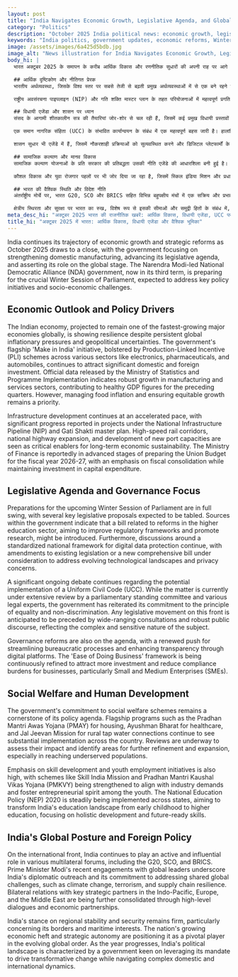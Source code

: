 ```yaml
---
layout: post
title: "India Navigates Economic Growth, Legislative Agenda, and Global Role in Late 2025"
category: "Politics"
description: "October 2025 India political news: economic growth, legislative agenda, UCC discussions, and global diplomacy updates."
keywords: "India politics, government updates, economic reforms, Winter Session, Uniform Civil Code, foreign policy, भारत राजनीति, सरकारी अपडेट, आर्थिक सुधार, शीतकालीन सत्र, समान नागरिक संहिता, विदेश नीति"
image: /assets/images/6a425d5bdb.jpg
image_alt: "News illustration for India Navigates Economic Growth, Legislative Agenda, and Global Role in Late 2025"
body_hi: |
  भारत अक्टूबर 2025 के समापन के करीब आर्थिक विकास और रणनीतिक सुधारों की अपनी राह पर आगे बढ़ रहा है। सरकार घरेलू विनिर्माण को मजबूत करने, अपने विधायी एजेंडे को आगे बढ़ाने और वैश्विक मंच पर अपनी भूमिका पर जोर देने पर ध्यान केंद्रित कर रही है। नरेंद्र मोदी के नेतृत्व वाली राष्ट्रीय जनतांत्रिक गठबंधन (NDA) सरकार, जो अब अपने तीसरे कार्यकाल में है, संसद के महत्वपूर्ण शीतकालीन सत्र की तैयारी कर रही है, जिसमें प्रमुख नीतिगत पहलों और सामाजिक-आर्थिक चुनौतियों का समाधान होने की उम्मीद है।

  ## आर्थिक दृष्टिकोण और नीतिगत प्रेरक
  भारतीय अर्थव्यवस्था, जिसके विश्व स्तर पर सबसे तेजी से बढ़ती प्रमुख अर्थव्यवस्थाओं में से एक बने रहने का अनुमान है, वैश्विक मुद्रास्फीति के दबावों और भू-राजनीतिक अनिश्चितताओं के बावजूद लचीलापन दिखा रही है। सरकार की प्रमुख 'मेक इन इंडिया' पहल, इलेक्ट्रॉनिक्स, फार्मास्यूटिकल्स और ऑटोमोबाइल जैसे विभिन्न क्षेत्रों में उत्पादन-लिंक्ड प्रोत्साहन (PLI) योजनाओं से मजबूत होकर, महत्वपूर्ण घरेलू और विदेशी निवेश को आकर्षित करना जारी रखे हुए है। सांख्यिकी और कार्यक्रम कार्यान्वयन मंत्रालय द्वारा जारी आधिकारिक आंकड़ों से विनिर्माण और सेवा क्षेत्रों में मजबूत वृद्धि का संकेत मिलता है, जो पिछली तिमाहियों के लिए स्वस्थ सकल घरेलू उत्पाद (GDP) के आंकड़ों में योगदान दे रहा है। हालांकि, खाद्य मुद्रास्फीति का प्रबंधन और समान विकास सुनिश्चित करना प्राथमिकता बनी हुई है।

  राष्ट्रीय अवसंरचना पाइपलाइन (NIP) और गति शक्ति मास्टर प्लान के तहत परियोजनाओं में महत्वपूर्ण प्रगति के साथ, अवसंरचना विकास तेजी से जारी है। हाई-स्पीड रेल कॉरिडोर, राष्ट्रीय राजमार्ग विस्तार और नई बंदरगाह क्षमताओं का विकास दीर्घकालिक आर्थिक स्थिरता के लिए महत्वपूर्ण संबल के रूप में देखा जा रहा है। वित्त मंत्रालय कथित तौर पर वित्तीय वर्ष 2026-27 के लिए केंद्रीय बजट तैयार करने के उन्नत चरणों में है, जिसमें पूंजीगत व्यय में निवेश बनाए रखते हुए राजकोषीय समेकन पर जोर दिया गया है।

  ## विधायी एजेंडा और शासन पर ध्यान
  संसद के आगामी शीतकालीन सत्र की तैयारियां जोर-शोर से चल रही हैं, जिसमें कई प्रमुख विधायी प्रस्तावों के पेश होने की उम्मीद है। सरकार के सूत्रों का संकेत है कि उच्च शिक्षा क्षेत्र में सुधारों से संबंधित एक विधेयक, जिसका उद्देश्य नियामक ढांचे में सुधार करना और अनुसंधान को बढ़ावा देना है, पेश किया जा सकता है। इसके अलावा, डिजिटल डेटा सुरक्षा के लिए एक मानकीकृत राष्ट्रीय ढांचे पर चर्चा जारी है, जिसमें मौजूदा कानून में संशोधन या एक नया व्यापक विधेयक विकसित हो रहे तकनीकी परिदृश्य और गोपनीयता संबंधी चिंताओं को दूर करने के लिए विचाराधीन है।

  एक समान नागरिक संहिता (UCC) के संभावित कार्यान्वयन के संबंध में एक महत्वपूर्ण बहस जारी है। हालांकि यह मामला वर्तमान में एक संसदीय स्थायी समिति और विभिन्न कानूनी विशेषज्ञों द्वारा व्यापक समीक्षा के अधीन है, सरकार ने समानता और गैर-भेदभाव के सिद्धांत के प्रति अपनी प्रतिबद्धता दोहराई है। इस मोर्चे पर किसी भी विधायी कदम से पहले व्यापक विचार-विमर्श और मजबूत सार्वजनिक बहस होने की उम्मीद है, जो विषय की जटिल और संवेदनशील प्रकृति को दर्शाता है।

  शासन सुधार भी एजेंडे में हैं, जिसमें नौकरशाही प्रक्रियाओं को सुव्यवस्थित करने और डिजिटल प्लेटफार्मों के माध्यम से पारदर्शिता बढ़ाने पर नए सिरे से जोर दिया गया है। 'ईज ऑफ डूइंग बिजनेस' ढांचे को लगातार परिष्कृत किया जा रहा है ताकि अधिक निवेश आकर्षित किया जा सके और व्यवसायों, विशेष रूप से लघु और मध्यम उद्यमों (SMEs) के लिए अनुपालन बोझ को कम किया जा सके।

  ## सामाजिक कल्याण और मानव विकास
  सामाजिक कल्याण योजनाओं के प्रति सरकार की प्रतिबद्धता उसकी नीति एजेंडे की आधारशिला बनी हुई है। आवास के लिए प्रधानमंत्री आवास योजना (PMAY), स्वास्थ्य सेवा के लिए आयुष्मान भारत, और ग्रामीण नल जल कनेक्शन के लिए जल जीवन मिशन जैसे प्रमुख कार्यक्रम देश भर में पर्याप्त कार्यान्वयन जारी रखे हुए हैं। उनके प्रभाव का आकलन करने और आगे सुधार और विस्तार के क्षेत्रों की पहचान करने के लिए समीक्षाएं चल रही हैं, खासकर वंचित आबादी तक पहुंचने में।

  कौशल विकास और युवा रोजगार पहलों पर भी जोर दिया जा रहा है, जिसमें स्किल इंडिया मिशन और प्रधानमंत्री कौशल विकास योजना (PMKVY) जैसी योजनाओं को उद्योग की मांगों के साथ संरेखित करने और युवाओं में उद्यमशीलता की भावना को बढ़ावा देने के लिए मजबूत किया जा रहा है। राष्ट्रीय शिक्षा नीति (NEP) 2020 को राज्यों में तेजी से लागू किया जा रहा है, जिसका उद्देश्य भारत के शिक्षा परिदृश्य को बचपन से उच्च शिक्षा तक बदलना है, जो समग्र विकास और भविष्य के लिए तैयार कौशल पर केंद्रित है।

  ## भारत की वैश्विक स्थिति और विदेश नीति
  अंतर्राष्ट्रीय मोर्चे पर, भारत G20, SCO और BRICS सहित विभिन्न बहुपक्षीय मंचों में एक सक्रिय और प्रभावशाली भूमिका निभाना जारी रखे हुए है। प्रधान मंत्री मोदी की वैश्विक नेताओं के साथ हालिया मुलाकातों ने भारत की राजनयिक पहुंच और जलवायु परिवर्तन, आतंकवाद और आपूर्ति श्रृंखला लचीलापन जैसी साझा वैश्विक चुनौतियों का समाधान करने की उसकी प्रतिबद्धता को रेखांकित किया है। इंडो-पैसिफिक, यूरोप और मध्य पूर्व में प्रमुख रणनीतिक भागीदारों के साथ द्विपक्षीय संबंधों को उच्च-स्तरीय संवादों और आर्थिक साझेदारियों के माध्यम से और मजबूत किया जा रहा है।

  क्षेत्रीय स्थिरता और सुरक्षा पर भारत का रुख, विशेष रूप से इसकी सीमाओं और समुद्री हितों के संबंध में, दृढ़ बना हुआ है। राष्ट्र का बढ़ता आर्थिक प्रभाव और रणनीतिक स्वायत्तता इसे विकसित हो रही वैश्विक व्यवस्था में एक महत्वपूर्ण खिलाड़ी के रूप में स्थापित कर रही है। जैसे-जैसे वर्ष आगे बढ़ रहा है, भारत का राजनीतिक परिदृश्य एक ऐसी सरकार द्वारा चिह्नित है जो जटिल घरेलू और अंतर्राष्ट्रीय गतिशीलता को नेविगेट करते हुए परिवर्तनकारी बदलाव लाने के लिए अपने जनादेश का लाभ उठाने के लिए उत्सुक है।
meta_desc_hi: "अक्टूबर 2025 भारत की राजनीतिक खबरें: आर्थिक विकास, विधायी एजेंडा, UCC पर चर्चा और वैश्विक कूटनीति। सरकारी नीतियों और सुधारों पर अपडेट रहें।"
title_hi: "अक्टूबर 2025 में भारत: आर्थिक विकास, विधायी एजेंडा और वैश्विक भूमिका"
---
```

India continues its trajectory of economic growth and strategic reforms as October 2025 draws to a close, with the government focusing on strengthening domestic manufacturing, advancing its legislative agenda, and asserting its role on the global stage. The Narendra Modi-led National Democratic Alliance (NDA) government, now in its third term, is preparing for the crucial Winter Session of Parliament, expected to address key policy initiatives and socio-economic challenges.

## Economic Outlook and Policy Drivers
The Indian economy, projected to remain one of the fastest-growing major economies globally, is showing resilience despite persistent global inflationary pressures and geopolitical uncertainties. The government's flagship 'Make in India' initiative, bolstered by Production-Linked Incentive (PLI) schemes across various sectors like electronics, pharmaceuticals, and automobiles, continues to attract significant domestic and foreign investment. Official data released by the Ministry of Statistics and Programme Implementation indicates robust growth in manufacturing and services sectors, contributing to healthy GDP figures for the preceding quarters. However, managing food inflation and ensuring equitable growth remains a priority.

Infrastructure development continues at an accelerated pace, with significant progress reported in projects under the National Infrastructure Pipeline (NIP) and Gati Shakti master plan. High-speed rail corridors, national highway expansion, and development of new port capacities are seen as critical enablers for long-term economic sustainability. The Ministry of Finance is reportedly in advanced stages of preparing the Union Budget for the fiscal year 2026-27, with an emphasis on fiscal consolidation while maintaining investment in capital expenditure.

## Legislative Agenda and Governance Focus
Preparations for the upcoming Winter Session of Parliament are in full swing, with several key legislative proposals expected to be tabled. Sources within the government indicate that a bill related to reforms in the higher education sector, aiming to improve regulatory frameworks and promote research, might be introduced. Furthermore, discussions around a standardized national framework for digital data protection continue, with amendments to existing legislation or a new comprehensive bill under consideration to address evolving technological landscapes and privacy concerns.

A significant ongoing debate continues regarding the potential implementation of a Uniform Civil Code (UCC). While the matter is currently under extensive review by a parliamentary standing committee and various legal experts, the government has reiterated its commitment to the principle of equality and non-discrimination. Any legislative movement on this front is anticipated to be preceded by wide-ranging consultations and robust public discourse, reflecting the complex and sensitive nature of the subject.

Governance reforms are also on the agenda, with a renewed push for streamlining bureaucratic processes and enhancing transparency through digital platforms. The 'Ease of Doing Business' framework is being continuously refined to attract more investment and reduce compliance burdens for businesses, particularly Small and Medium Enterprises (SMEs).

## Social Welfare and Human Development
The government's commitment to social welfare schemes remains a cornerstone of its policy agenda. Flagship programs such as the Pradhan Mantri Awas Yojana (PMAY) for housing, Ayushman Bharat for healthcare, and Jal Jeevan Mission for rural tap water connections continue to see substantial implementation across the country. Reviews are underway to assess their impact and identify areas for further refinement and expansion, especially in reaching underserved populations.

Emphasis on skill development and youth employment initiatives is also high, with schemes like Skill India Mission and Pradhan Mantri Kaushal Vikas Yojana (PMKVY) being strengthened to align with industry demands and foster entrepreneurial spirit among the youth. The National Education Policy (NEP) 2020 is steadily being implemented across states, aiming to transform India's education landscape from early childhood to higher education, focusing on holistic development and future-ready skills.

## India's Global Posture and Foreign Policy
On the international front, India continues to play an active and influential role in various multilateral forums, including the G20, SCO, and BRICS. Prime Minister Modi's recent engagements with global leaders underscore India's diplomatic outreach and its commitment to addressing shared global challenges, such as climate change, terrorism, and supply chain resilience. Bilateral relations with key strategic partners in the Indo-Pacific, Europe, and the Middle East are being further consolidated through high-level dialogues and economic partnerships.

India's stance on regional stability and security remains firm, particularly concerning its borders and maritime interests. The nation's growing economic heft and strategic autonomy are positioning it as a pivotal player in the evolving global order. As the year progresses, India's political landscape is characterized by a government keen on leveraging its mandate to drive transformative change while navigating complex domestic and international dynamics.
